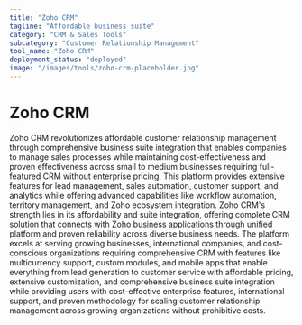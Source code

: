```yaml
---
title: "Zoho CRM"
tagline: "Affordable business suite"
category: "CRM & Sales Tools"
subcategory: "Customer Relationship Management"
tool_name: "Zoho CRM"
deployment_status: "deployed"
image: "/images/tools/zoho-crm-placeholder.jpg"
---
```


# Zoho CRM

Zoho CRM revolutionizes affordable customer relationship management through comprehensive business suite integration that enables companies to manage sales processes while maintaining cost-effectiveness and proven effectiveness across small to medium businesses requiring full-featured CRM without enterprise pricing. This platform provides extensive features for lead management, sales automation, customer support, and analytics while offering advanced capabilities like workflow automation, territory management, and Zoho ecosystem integration. Zoho CRM's strength lies in its affordability and suite integration, offering complete CRM solution that connects with Zoho business applications through unified platform and proven reliability across diverse business needs. The platform excels at serving growing businesses, international companies, and cost-conscious organizations requiring comprehensive CRM with features like multicurrency support, custom modules, and mobile apps that enable everything from lead generation to customer service with affordable pricing, extensive customization, and comprehensive business suite integration while providing users with cost-effective enterprise features, international support, and proven methodology for scaling customer relationship management across growing organizations without prohibitive costs.